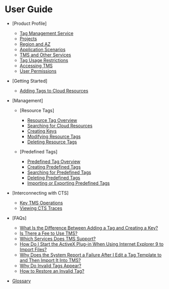 # User Guide

-   [Product Profile]
    -   [Tag Management Service](tag-management-service.md)
    -   [Projects](projects.md)
    -   [Region and AZ](region-and-az.md)
    -   [Application Scenarios](application-scenarios.md)
    -   [TMS and Other Services](tms-and-other-services.md)
    -   [Tag Usage Restrictions](tag-usage-restrictions.md)
    -   [Accessing TMS](accessing-tms.md)
    -   [User Permissions](user-permissions.md)

-   [Getting Started]
    -   [Adding Tags to Cloud Resources](adding-tags-to-cloud-resources.md)

-   [Management]
    -   [Resource Tags]
        -   [Resource Tag Overview](resource-tag-overview.md)
        -   [Searching for Cloud Resources](searching-for-cloud-resources.md)
        -   [Creating Keys](creating-keys.md)
        -   [Modifying Resource Tags](modifying-resource-tags.md)
        -   [Deleting Resource Tags](deleting-resource-tags.md)

    -   [Predefined Tags]
        -   [Predefined Tag Overview](predefined-tag-overview.md)
        -   [Creating Predefined Tags](creating-predefined-tags.md)
        -   [Searching for Predefined Tags](searching-for-predefined-tags.md)
        -   [Deleting Predefined Tags](deleting-predefined-tags.md)
        -   [Importing or Exporting Predefined Tags](importing-or-exporting-predefined-tags.md)


-   [Interconnecting with CTS]
    -   [Key TMS Operations](key-tms-operations.md)
    -   [Viewing CTS Traces](viewing-cts-traces.md)

-   [FAQs]
    -   [What Is the Difference Between Adding a Tag and Creating a Key? ](what-is-the-difference-between-adding-a-tag-and-creating-a-key.md)
    -   [Is There a Fee to Use TMS?](is-there-a-fee-to-use-tms.md)
    -   [Which Services Does TMS Support?](which-services-does-tms-support.md)
    -   [How Do I Start the ActiveX Plug-in When Using Internet Explorer 9 to Import Files?](how-do-i-start-the-activex-plug-in-when-using-internet-explorer-9-to-import-files.md)
    -   [Why Does the System Report a Failure After I Edit a Tag Template to and Then Import It Into TMS?](why-does-the-system-report-a-failure-after-i-edit-a-tag-template-to-and-then-import-it-into-tms.md)
    -   [Why Do Invalid Tags Appear?](why-do-invalid-tags-appear.md)
    -   [How to Restore an Invalid Tag?](how-to-restore-an-invalid-tag.md)


-   [Glossary](glossary.md)

